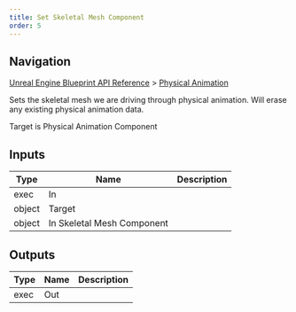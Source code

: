 ```yaml
---
title: Set Skeletal Mesh Component
order: 5
---
```

## Navigation

[Unreal Engine Blueprint API Reference](https://dev.epicgames.com/documentation/en-us/unreal-engine/BlueprintAPI) > [Physical Animation](https://dev.epicgames.com/documentation/en-us/unreal-engine/BlueprintAPI/PhysicalAnimation)

Sets the skeletal mesh we are driving through physical animation. Will erase any existing physical animation data.

Target is Physical Animation Component

## Inputs

| Type | Name | Description |
| --- | --- | --- |
| exec | In |  |
| object | Target |  |
| object | In Skeletal Mesh Component |  |

## Outputs

| Type | Name | Description |
| --- | --- | --- |
| exec | Out |  |
